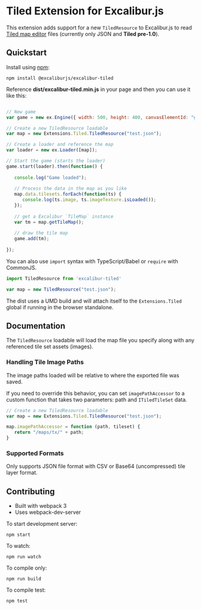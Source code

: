 # Tiled Extension for Excalibur.js

This extension adds support for a new `TiledResource` to Excalibur.js to read [Tiled map editor](http://mapeditor.org) files (currently only JSON and **Tiled pre-1.0**).

## Quickstart

Install using [npm](http://npmjs.org):

    npm install @excaliburjs/excalibur-tiled
    
Reference **dist/excalibur-tiled.min.js** in your page and then you can use it like this:

```js

// New game
var game = new ex.Engine({ width: 500, height: 400, canvasElementId: "game" });

// Create a new TiledResource loadable
var map = new Extensions.Tiled.TiledResource("test.json");

// Create a loader and reference the map
var loader = new ex.Loader([map]);

// Start the game (starts the loader)
game.start(loader).then(function() {
   
   console.log("Game loaded");
   
   // Process the data in the map as you like
   map.data.tilesets.forEach(function(ts) {
      console.log(ts.image, ts.imageTexture.isLoaded());
   });
   
   // get a Excalibur `TileMap` instance
   var tm = map.getTileMap();
   
   // draw the tile map
   game.add(tm);
   
});
```

You can also use `import` syntax with TypeScript/Babel or `require` with CommonJS.

```ts
import TiledResource from 'excalibur-tiled'

var map = new TiledResource("test.json");
```

The dist uses a UMD build and will attach itself to the `Extensions.Tiled` global if running in the browser standalone.

## Documentation

The `TiledResource` loadable will load the map file you specify along with any referenced tile set assets (images). 

### Handling Tile Image Paths

The image paths loaded will be relative to where the exported file was saved.

If you need to override this behavior, you can set `imagePathAccessor` to a custom function that takes two parameters: path and `ITiledTileSet` data.

```js
// Create a new TiledResource loadable
var map = new Extensions.Tiled.TiledResource("test.json");

map.imagePathAccessor = function (path, tileset) {
   return "/maps/tx/" + path;
}
```

### Supported Formats

Only supports JSON file format with CSV or Base64 (uncompressed) tile layer format.

## Contributing

- Built with webpack 3
- Uses webpack-dev-server

To start development server:

    npm start

To watch:

    npm run watch

To compile only:

    npm run build

To compile test:

    npm test

